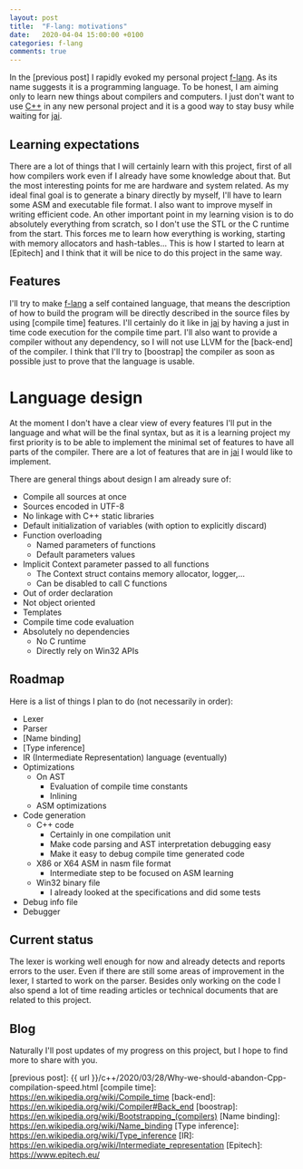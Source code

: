```yaml
---
layout: post
title:  "F-lang: motivations"
date:   2020-04-04 15:00:00 +0100
categories: f-lang
comments: true
---
```

In the [previous post] I rapidly evoked my personal project [f-lang]. As its name suggests it is a programming
language. To be honest, I am aiming only to learn new things about compilers and computers. I just don't want to use
[C++] in any new personal project and it is a good way to stay busy while waiting for [jai].

## Learning expectations
There are a lot of things that I will certainly learn with this project, first of all how compilers work even if I
already have some knowledge about that. But the most interesting points for me are hardware and system related. As my
ideal final goal is to generate a binary directly by myself, I'll have to learn some ASM and executable file format. I
also want to improve myself in writing efficient code.
An other important point in my learning vision is to do absolutely everything from scratch, so I don't use the STL or
the C runtime from the start. This forces me to learn how everything is working, starting with memory allocators and
hash-tables... This is how I started to learn at [Epitech] and I think that it will be nice to do this project in the
same way.

## Features
I'll try to make [f-lang] a self contained language, that means the description of how to build the program will be
directly described in the source files by using [compile time] features. I'll certainly do it like in [jai] by having a
just in time code execution for the compile time part.
I'll also want to provide a compiler without any dependency, so I will not use LLVM for the [back-end] of the compiler.
I think that I'll try to [boostrap] the compiler as soon as possible just to prove that the language is usable.

# Language design
At the moment I don't have a clear view of every features I'll put in the language and what will be the final syntax,
but as it is a learning project my first priority is to be able to implement the minimal set of features to have all
parts of the compiler. There are a lot of features that are in [jai] I would like to implement.

There are general things about design I am already sure of:
 - Compile all sources at once
 - Sources encoded in UTF-8
 - No linkage with C++ static libraries
 - Default initialization of variables (with option to explicitly discard)
 - Function overloading
   - Named parameters of functions
   - Default parameters values
 - Implicit Context parameter passed to all functions
   - The Context struct contains memory allocator, logger,...
   - Can be disabled to call C functions
 - Out of order declaration
 - Not object oriented
 - Templates
 - Compile time code evaluation
 - Absolutely no dependencies
   - No C runtime
   - Directly rely on Win32 APIs

## Roadmap
Here is a list of things I plan to do (not necessarily in order):
 - Lexer
 - Parser
 - [Name binding]
 - [Type inference]
 - IR (Intermediate Representation) language (eventually)
 - Optimizations
   - On AST
     - Evaluation of compile time constants
	 - Inlining
   - ASM optimizations
 - Code generation
   - C++ code
     - Certainly in one compilation unit
     - Make code parsing and AST interpretation debugging easy
	 - Make it easy to debug compile time generated code
   - X86 or X64 ASM in nasm file format
     - Intermediate step to be focused on ASM learning
   - Win32 binary file
     - I already looked at the specifications and did some tests
 - Debug info file
 - Debugger

## Current status
The lexer is working well enough for now and already detects and reports errors to the user. Even if there are still
some areas of improvement in the lexer, I started to work on the parser.
Besides only working on the code I also spend a lot of time reading articles or technical documents that are related to
this project.

## Blog
Naturally I'll post updates of my progress on this project, but I hope to find more to share with you.

[f-lang]: https://github.com/Flamaros/f-lang
[C++]: https://isocpp.org/
[jai]: https://inductive.no/jai/
[previous post]: {{ url }}/c++/2020/03/28/Why-we-should-abandon-Cpp-compilation-speed.html
[compile time]: https://en.wikipedia.org/wiki/Compile_time
[back-end]: https://en.wikipedia.org/wiki/Compiler#Back_end
[boostrap]: https://en.wikipedia.org/wiki/Bootstrapping_(compilers)
[Name binding]: https://en.wikipedia.org/wiki/Name_binding
[Type inference]: https://en.wikipedia.org/wiki/Type_inference
[IR]: https://en.wikipedia.org/wiki/Intermediate_representation
[Epitech]: https://www.epitech.eu/
